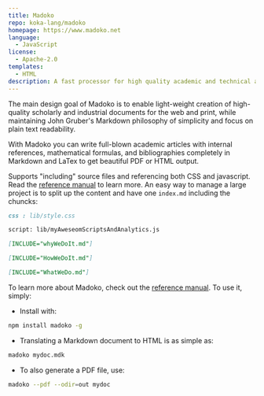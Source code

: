 ```yaml
---
title: Madoko
repo: koka-lang/madoko
homepage: https://www.madoko.net
language:
  - JavaScript
license:
  - Apache-2.0
templates:
  - HTML
description: A fast processor for high quality academic and technical articles from Markdown and LaTeX.
---
```


The main design goal of Madoko is to enable light-weight creation of
high-quality scholarly and industrial documents for the web and print,
while maintaining John Gruber's Markdown philosophy of simplicity and
focus on plain text readability.

With Madoko you can write full-blown academic articles with internal references, mathematical formulas, and bibliographies completely in Markdown and LaTex to get beautiful PDF or HTML output.

Supports "including" source files and referencing both CSS and javascript. Read the [reference manual] to learn more. An easy way to manage a large project is to split up the content and have one `index.md` including the chuncks:

```md
css : lib/style.css

script: lib/myAweseomScriptsAndAnalytics.js

[INCLUDE="whyWeDoIt.md"]

[INCLUDE="HowWeDoIt.md"]

[INCLUDE="WhatWeDo.md"]
```

To learn more about Madoko, check out the [reference manual]. To use it, simply:

- Install with:

```sh
npm install madoko -g
```

- Translating a Markdown document to HTML is as simple as:

```sh
madoko mydoc.mdk
```

- To also generate a PDF file, use:

```sh
madoko --pdf --odir=out mydoc
```

[reference manual]: http://madoko.org/reference.html
